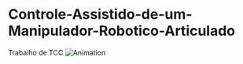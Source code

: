 # Controle-Assistido-de-um-Manipulador-Robotico-Articulado
 Trabalho de TCC
 ![Animation](https://github.com/henriquelongatti/Controle-Assistido-de-um-Manipulador-Robotico-Articulado/tree/main/gifs)
